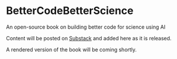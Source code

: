 # BetterCodeBetterScience
An open-source book on building better code for science using AI

Content will be posted on [Substack](https://russpoldrack.substack.com/p/better-code-better-science) and added here as it is released.

A rendered version of the book will be coming shortly.
